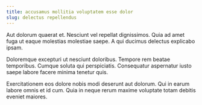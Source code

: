 ```yaml
---
title: accusamus mollitia voluptatem esse dolor
slug: delectus repellendus
---
```


Aut dolorum quaerat et. Nesciunt vel repellat dignissimos. Quia ad amet fuga ut eaque molestias molestiae saepe. A qui ducimus delectus explicabo ipsam.

Doloremque excepturi ut nesciunt doloribus. Tempore rem beatae temporibus. Cumque soluta qui perspiciatis. Consequatur aspernatur iusto saepe labore facere minima tenetur quis.

Exercitationem eos dolore nobis modi deserunt aut dolorum. Qui in earum labore omnis et id cum. Quia in neque rerum maxime voluptate totam debitis eveniet maiores.
